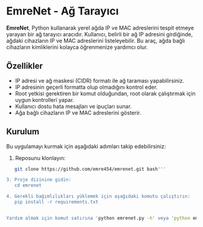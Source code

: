 # EmreNet - Ağ Tarayıcı

**EmreNet**, Python kullanarak yerel ağda IP ve MAC adreslerini tespit etmeye yarayan bir ağ tarayıcı aracıdır. Kullanıcı, belirli bir ağ IP adresini girdiğinde, ağdaki cihazların IP ve MAC adreslerini listeleyebilir. Bu araç, ağda bağlı cihazların kimliklerini kolayca öğrenmenize yardımcı olur.

## Özellikler

- IP adresi ve ağ maskesi (CIDR) formatı ile ağ taraması yapabilirsiniz.
- IP adresinin geçerli formatta olup olmadığını kontrol eder.
- Root yetkisi gerektiren bir komut olduğundan, root olarak çalıştırmak için uygun kontrolleri yapar.
- Kullanıcı dostu hata mesajları ve ipuçları sunar.
- Ağa bağlı cihazların IP ve MAC adreslerini gösterir.

## Kurulum
Bu uygulamayı kurmak için aşağıdaki adımları takip edebilirsiniz:

1. Reposunu klonlayın:
```bash
   git clone https://github.com/emre454/emrenet.git bash'''

3. Proje dizinine gidin:
   cd emrenet

4. Gerekli bağımlılıkları yüklemek için aşağıdaki komutu çalıştırın:
   pip install -r requirements.txt


Yardım almak için komut satırına 'python emrenet.py -h' veya 'python emrenet.py --help' yazabilirsiniz.
